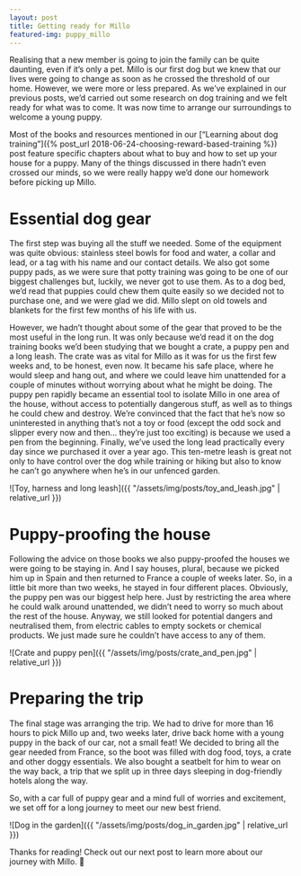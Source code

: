 ```yaml
---
layout: post
title: Getting ready for Millo
featured-img: puppy_millo
---
```


Realising that a new member is going to join the family can be quite daunting, even if it’s only a pet. Millo is our first dog but we knew that our lives were going to change as soon as he crossed the threshold of our home. However, we were more or less prepared. As we’ve explained in our previous posts, we’d carried out some research on dog training and we felt ready for what was to come. It was now time to arrange our surroundings to welcome a young puppy.

Most of the books and resources mentioned in our [“Learning about dog training”]({% post_url 2018-06-24-choosing-reward-based-training %}) post feature specific chapters about what to buy and how to set up your house for a puppy. Many of the things discussed in there hadn’t even crossed our minds, so we were really happy we’d done our homework before picking up Millo.

# Essential dog gear

The first step was buying all the stuff we needed. Some of the equipment was quite obvious: stainless steel bowls for food and water, a collar and lead, or a tag with his name and our contact details. We also got some puppy pads, as we were sure that potty training was going to be one of our biggest challenges but, luckily, we never got to use them. As to a dog bed, we’d read that puppies could chew them quite easily so we decided not to purchase one, and we were glad we did. Millo slept on old towels and blankets for the first few months of his life with us.

However, we hadn’t thought about some of the gear that proved to be the most useful in the long run. It was only because we’d read it on the dog training books we’d been studying that we bought a crate, a puppy pen and a long leash. The crate was as vital for Millo as it was for us the first few weeks and, to be honest, even now. It became his safe place, where he would sleep and hang out, and where we could leave him unattended for a couple of minutes without worrying about what he might be doing. The puppy pen rapidly became an essential tool to isolate Millo in one area of the house, without access to potentially dangerous stuff, as well as to things he could chew and destroy. We’re convinced that the fact that he’s now so uninterested in anything that’s not a toy or food (except the odd sock and slipper every now and then… they’re just too exciting) is because we used a pen from the beginning. Finally, we’ve used the long lead practically every day since we purchased it over a year ago. This ten-metre leash is great not only to have control over the dog while training or hiking but also to know he can’t go anywhere when he’s in our unfenced garden.

![Toy, harness and long leash]({{ "/assets/img/posts/toy_and_leash.jpg" | relative_url }})

# Puppy-proofing the house

Following the advice on those books we also puppy-proofed the houses we were going to be staying in. And I say houses, plural, because we picked him up in Spain and then returned to France a couple of weeks later. So, in a little bit more than two weeks, he stayed in four different places. Obviously, the puppy pen was our biggest help here. Just by restricting the area where he could walk around unattended, we didn’t need to worry so much about the rest of the house. Anyway, we still looked for potential dangers and neutralised them, from electric cables to empty sockets or chemical products. We just made sure he couldn’t have access to any of them.

![Crate and puppy pen]({{ "/assets/img/posts/crate_and_pen.jpg" | relative_url }})

# Preparing the trip
The final stage was arranging the trip. We had to drive for more than 16 hours to pick Millo up and, two weeks later, drive back home with a young puppy in the back of our car, not a small feat! We decided to bring all the gear needed from France, so the boot was filled with dog food, toys, a crate and other doggy essentials. We also bought a seatbelt for him to wear on the way back, a trip that we split up in three days sleeping in dog-friendly hotels along the way.

So, with a car full of puppy gear and a mind full of worries and excitement, we set off for a long journey to meet our new best friend.

![Dog in the garden]({{ "/assets/img/posts/dog_in_garden.jpg" | relative_url }})

Thanks for reading! Check out our next post to learn more about our journey with Millo. 🐾
